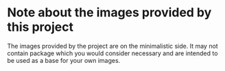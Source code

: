 # Note about the images provided by this project

The images provided by the project are on the minimalistic side. It may not contain package which you would consider necessary and are intended to be used as a base for your own images.
